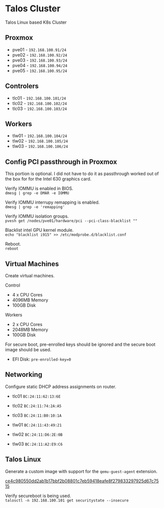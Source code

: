 # Talos Cluster

Talos Linux based K8s Cluster

## Proxmox

- pve01 - `192.168.100.91/24`
- pve02 - `192.168.100.92/24`
- pve03 - `192.168.100.93/24`
- pve04 - `192.168.100.94/24`
- pve05 - `192.168.100.95/24`

## Controlers

- tlc01 - `192.168.100.101/24`
- tlc02 - `192.168.100.102/24`
- tlc03 - `192.168.100.103/24`

## Workers

- tlw01 - `192.168.100.104/24`
- tlw02 - `192.168.100.105/24`
- tlw03 - `192.168.100.106/24`

## Config PCI passthrough in Proxmox

This portion is optional. I did not have to do it as passthrough worked out of the box for for the Intel 630 graphics card.

Verify IOMMU is enabled in BIOS.  
`dmesg | grep -e DMAR -e IOMMU`

Verify IOMMU interrupy remapping is enabled.  
`dmesg | grep -e 'remapping'`

Verify IOMMU isolation groups.  
`pvesh get /nodes/pve01/hardware/pci --pci-class-blacklist ""`

Blacklist intel GPU kernel module.  
`echo "blacklist i915" >> /etc/modprobe.d/blacklist.conf`

Reboot.  
`reboot`

## Virtual Machines

Create virtual machines.

Control
- 4 x CPU Cores
- 4096MB Memory
- 100GB Disk

Workers
- 2 x CPU Cores
- 2048MB Memory
- 100GB Disk

For secure boot, pre-enrolled keys should be ignored and the secure boot image should be used.  
- EFI Disk: `pre-enrolled-key=0`

## Networking

Configure static DHCP address assignments on router.

- tlc01 `BC:24:11:62:13:6E`
- tlc02 `BC:24:11:74:2A:A5`
- tlc03 `BC:24:11:B0:10:1A`

- tlw01 `BC:24:11:43:49:21`
- tlw02 `BC:24:11:D6:2E:0B`
- tlw03 `BC:24:11:A2:E9:C6`

## Talos Linux

Generate a custom image with support for the `qemu-guest-agent` extension.

[ce4c980550dd2ab1b17bbf2b08801c7eb59418eafe8f279833297925d67c7515](https://factory.talos.dev/?arch=amd64&cmdline-set=true&extensions=-&extensions=siderolabs%2Fqemu-guest-agent&platform=metal&target=metal&version=1.9.4)

Verify secureboot is being used.  
`talosctl -n 192.168.100.101 get securitystate --insecure`


